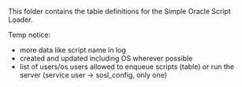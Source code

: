 This folder contains the table definitions for the Simple Oracle Script Loader.

Temp notice:
- more data like script name in log
- created and updated including OS wherever possible
- list of users/os users allowed to enqueue scripts (table) or run the server (service user -> sosl_config, only one)
